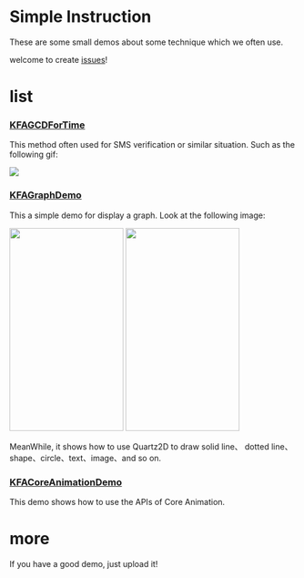 # Simple Instruction
These are some small demos about some technique which we often use.

welcome to create [issues](https://github.com/KFAaron/KFADemoSet/issues)!

# list
### [KFAGCDForTime](https://github.com/KFAaron/KFADemoSet/tree/master/KFAGCDForTime)
This method often used for SMS verification or similar situation. Such as the following gif:

![](https://github.com/KFAaron/KFADemoSet/raw/master/gifPicture/timer.gif)

### [KFAGraphDemo](https://github.com/KFAaron/KFADemoSet/tree/master/KFAGraphDemo)
This a simple demo for display a graph. Look at the following image:

<img src="https://github.com/KFAaron/KFADemoSet/raw/master/gifPicture/graph.png" width="200" height="356"/>
<img src="https://github.com/KFAaron/KFADemoSet/raw/master/gifPicture/drawBoard.gif" width="200" height="356"/>

MeanWhile, it shows how to use Quartz2D to draw solid line、 dotted line、shape、circle、text、image、and so on.

### [KFACoreAnimationDemo](https://github.com/KFAaron/KFADemoSet/tree/master/KFACoreAnimationDemo)
This demo shows how to use the APIs of Core Animation.

<!--<img src="https://github.com/KFAaron/KFADemoSet/raw/master/gifPicture/clock.gif" width="200" height="356"/>-->

# more
If you have a good demo, just upload it!
